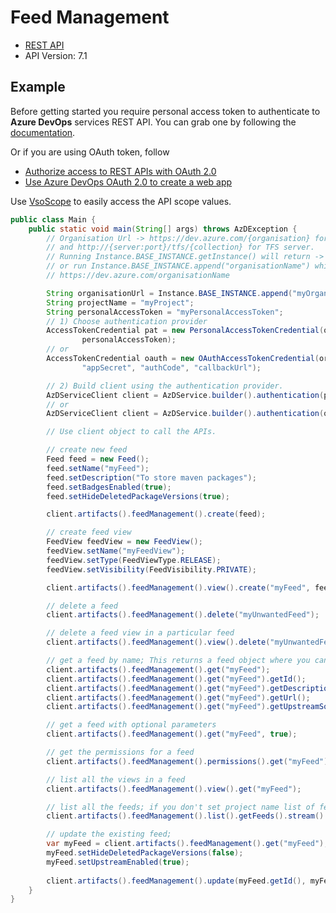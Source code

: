 # Feed Management

- [REST API](https://learn.microsoft.com/en-us/rest/api/azure/devops/artifacts/feed-management?view=azure-devops-rest-7.1)
- API Version: 7.1

## Example

Before getting started you require personal access token to authenticate to **Azure DevOps** services REST API.
You can grab one by following the [documentation](https://docs.microsoft.com/en-us/azure/devops/organizations/accounts/use-personal-access-tokens-to-authenticate?WT.mc_id=docs-github-dbrown&view=azure-devops&tabs=preview-page).

Or if you are using OAuth token, follow
- [Authorize access to REST APIs with OAuth 2.0](https://learn.microsoft.com/en-us/azure/devops/integrate/get-started/authentication/oauth?view=azure-devops)
- [Use Azure DevOps OAuth 2.0 to create a web app](https://learn.microsoft.com/en-us/azure/devops/integrate/get-started/authentication/azure-devops-oauth?toc=%2Fazure%2Fdevops%2Fmarketplace-extensibility%2Ftoc.json&view=azure-devops)

Use [VsoScope](https://github.com/hkarthik7/azure-devops-java-sdk/blob/feature/v6.0/azd/src/main/java/org/azd/enums/VsoScope.java) to easily access
the API scope values.


```java
public class Main {
    public static void main(String[] args) throws AzDException {
        // Organisation Url -> https://dev.azure.com/{organisation} for Azure DevOps services
        // and http://{server:port}/tfs/{collection} for TFS server.
        // Running Instance.BASE_INSTANCE.getInstance() will return -> https://dev.azure.com/
        // or run Instance.BASE_INSTANCE.append("organisationName") which returns
        // https://dev.azure.com/organisationName

        String organisationUrl = Instance.BASE_INSTANCE.append("myOrganisation");
        String projectName = "myProject";
        String personalAccessToken = "myPersonalAccessToken";
        // 1) Choose authentication provider
        AccessTokenCredential pat = new PersonalAccessTokenCredential(organisationUrl, projectName, 
                personalAccessToken);
        // or
        AccessTokenCredential oauth = new OAuthAccessTokenCredential(organisationUrl, projectName,
                "appSecret", "authCode", "callbackUrl");

        // 2) Build client using the authentication provider. 
        AzDServiceClient client = AzDService.builder().authentication(pat).buildClient();
        // or
        AzDServiceClient client = AzDService.builder().authentication(oauth).buildClient();

        // Use client object to call the APIs.

        // create new feed
        Feed feed = new Feed();
        feed.setName("myFeed");
        feed.setDescription("To store maven packages");
        feed.setBadgesEnabled(true);
        feed.setHideDeletedPackageVersions(true);

        client.artifacts().feedManagement().create(feed);

        // create feed view
        FeedView feedView = new FeedView();
        feedView.setName("myFeedView");
        feedView.setType(FeedViewType.RELEASE);
        feedView.setVisibility(FeedVisibility.PRIVATE);

        client.artifacts().feedManagement().view().create("myFeed", feedView);

        // delete a feed
        client.artifacts().feedManagement().delete("myUnwantedFeed");

        // delete a feed view in a particular feed
        client.artifacts().feedManagement().view().delete("myUnwantedFeed", "myUnwantedFeedView");

        // get a feed by name; This returns a feed object where you can get a particular value from it.
        client.artifacts().feedManagement().get("myFeed");
        client.artifacts().feedManagement().get("myFeed").getId();
        client.artifacts().feedManagement().get("myFeed").getDescription();
        client.artifacts().feedManagement().get("myFeed").getUrl();
        client.artifacts().feedManagement().get("myFeed").getUpstreamSources();

        // get a feed with optional parameters
        client.artifacts().feedManagement().get("myFeed", true);

        // get the permissions for a feed
        client.artifacts().feedManagement().permissions().get("myFeed");

        // list all the views in a feed
        client.artifacts().feedManagement().view().get("myFeed");

        // list all the feeds; if you don't set project name list of feeds will be retrieved which are scoped to organisation
        client.artifacts().feedManagement().list().getFeeds().stream().forEach(System.out::println);

        // update the existing feed;
        var myFeed = client.artifacts().feedManagement().get("myFeed");
        myFeed.setHideDeletedPackageVersions(false);
        myFeed.setUpstreamEnabled(true);
        
        client.artifacts().feedManagement().update(myFeed.getId(), myFeed);
    }
}
```